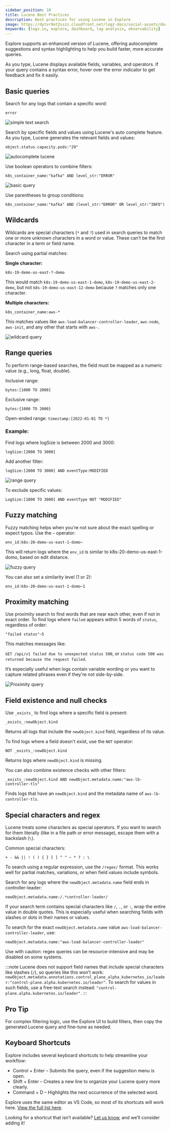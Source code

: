 ```yaml
---
sidebar_position: 10
title: Lucene Best Practices
description: Best practices for using Lucene in Explore
image: https://dytvr9ot2sszz.cloudfront.net/logz-docs/social-assets/docs-social.jpg
keywords: [logz.io, explore, dashboard, log analysis, observability]
---
```


Explore supports an enhanced version of Lucene, offering autocomplete suggestions and syntax highlighting to help you build faster, more accurate queries.

As you type, Lucene displays available fields, variables, and operators. If your query contains a syntax error, hover over the error indicator to get feedback and fix it easily.

## Basic queries

Search for any logs that contain a specific word:

`error`

![simple text search](https://dytvr9ot2sszz.cloudfront.net/logz-docs/lucene/lucene-error-jul16.png)

Search by specific fields and values using Lucene's auto complete feature. As you type, Lucene generates the relevant fields and values:

`object.status.capacity.pods:"29"`

![autocomplete lucene](https://dytvr9ot2sszz.cloudfront.net/logz-docs/lucene/lucene-type-to-search.gif)

Use boolean operators to combine filters:

`k8s_container_name:"kafka" AND level_str:"ERROR"`

![basic query](https://dytvr9ot2sszz.cloudfront.net/logz-docs/lucene/search-lucene-and.png)

Use parentheses to group conditions:

`k8s_container_name:"kafka" AND (level_str:"ERROR" OR level_str:"INFO")`

## Wildcards

Wildcards are special characters (`*` and `?`) used in search queries to match one or more unknown characters in a word or value. These can’t be the first character in a term or field name.

Search using partial matches:

**Single character:**

`k8s-19-demo-us-east-?-demo`

This would match `k8s-19-demo-us-east-1-demo`, `k8s-19-demo-us-east-2-demo`, but not `k8s-19-demo-us-east-12-demo` because `?` matches only one character.

**Multiple characters:**

`k8s_container_name:aws-*`

This matches values like `aws-load-balancer-controller-leader`, `aws-node`, `aws-init`, and any other that starts with `aws-`.

![wildcard query](https://dytvr9ot2sszz.cloudfront.net/logz-docs/lucene/wildcard-lucene.png)

## Range queries

To perform range-based searches, the field must be mapped as a numeric value (e.g., long, float, double).

Inclusive range:

`bytes:[1000 TO 2000]`

Exclusive range:

`bytes:{1000 TO 2000}`

Open-ended range:
`timestamp:[2022-01-01 TO *]`

### Example:

Find logs where logSize is between 2000 and 3000:

`logSize:[2000 TO 3000]`

Add another filter:

`logSize:[2000 TO 3000] AND eventType:MODIFIED`

![range query](https://dytvr9ot2sszz.cloudfront.net/logz-docs/lucene/lucene-range-query.png)

To exclude specific values:

`LogSize:[1000 TO 3000] AND eventType NOT "MODIFIED"`

## Fuzzy matching

Fuzzy matching helps when you're not sure about the exact spelling or expect typos. Use the `~` operator:

`env_id:k8s-20-demo-us-east-1-domo~`

This will return logs where the `env_id` is similar to k8s-20-demo-us-east-1-domo, based on edit distance.

![fuzzy query](https://dytvr9ot2sszz.cloudfront.net/logz-docs/lucene/fuzzy-lucene.png)

You can also set a similarity level (1 or 2):

`env_id:k8s-20-demo-us-east-1-domo~1`

## Proximity matching

Use proximity search to find words that are near each other, even if not in exact order. To find logs where `failed` appears within 5 words of `status`, regardless of order:

`"failed status"~5`

This matches messages like:

`GET /api/v1 failed due to unexpected status 500`, or `status code 500 was returned because the request failed`. 

It’s especially useful when logs contain variable wording or you want to capture related phrases even if they're not side-by-side.

![Proximity query](https://dytvr9ot2sszz.cloudfront.net/logz-docs/lucene/proximity-lucene.png)


## Field existence and null checks

Use `_exists_` to find logs where a specific field is present:

`_exists_:newObject.kind`

Returns all logs that include the `newObject.kind` field, regardless of its value.

To find logs where a field doesn't exist, use the `NOT` operator:

`NOT _exists_:newObject.kind`

Returns logs where `newObject.kind` is missing.

You can also combine existence checks with other filters:

`_exists_:newObject.kind AND newObject.metadata.name:"aws-lb-controller-tls"`

Finds logs that have an `newObject.kind` and the metadata name of `aws-lb-controller-tls`.

## Special characters and regex

Lucene treats some characters as special operators. If you want to search for them literally (like in a file path or error message), escape them with a backslash (`\`).

Common special characters:

`+ - && || ! ( ) { } [ ] ^ " ~ * ? : \`

To search using a regular expression, use the `/regex/` format. This works well for partial matches, variations, or when field values include symbols.

Search for any logs where the `newObject.metadata.name` field ends in controller-leader:

`newObject.metadata.name:/.*controller-leader/`

If your search term contains special characters like `/`, `.`, or `:`, wrap the entire value in double quotes. This is especially useful when searching fields with slashes or dots in their names or values.

To search for the exact `newObject.metadata.name` value `aws-load-balancer-controller-leader`, use:

`newObject.metadata.name:"aws-load-balancer-controller-leader"`

Use with caution: regex queries can be resource-intensive and may be disabled on some systems.

:::note
Lucene does not support field names that include special characters like slashes (`/`), so queries like this won’t work: `newObject.metadata.annotations.control_plane_alpha_kubernetes_io/leader:"control-plane.alpha.kubernetes.io/leader"`. To search for values in such fields, use a free-text search instead: `"control-plane.alpha.kubernetes.io/leader"`.
:::

## Pro Tip

For complex filtering logic, use the Explore UI to build filters, then copy the generated Lucene query and fine-tune as needed.

## Keyboard Shortcuts

Explore includes several keyboard shortcuts to help streamline your workflow:

* Control + Enter – Submits the query, even if the suggestion menu is open.
* Shift + Enter – Creates a new line to organize your Lucene query more clearly.
* Command + D – Highlights the next occurrence of the selected word.

Explore uses the same editor as VS Code, so most of its shortcuts will work here. [View the full list here](https://code.visualstudio.com/docs/editor/keybindings#_keyboard-shortcuts-reference).

Looking for a shortcut that isn’t available? [Let us know](mailto:help@logz.io), and we’ll consider adding it!